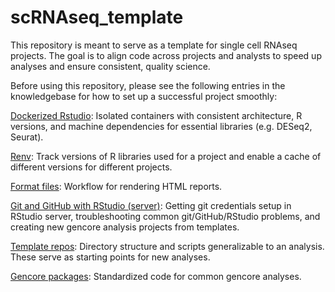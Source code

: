 # scRNAseq_template

This repository is meant to serve as a template for single cell RNAseq projects. The goal is to align code across projects and analysts to speed up analyses and ensure consistent, quality science.

Before using this repository, please see the following entries in the knowledgebase for how to set up a successful project smoothly:

[Dockerized Rstudio](https://github.com/yerkes-gencore/knowledgebase/blob/main/Project_management_and_reproducibility/Dockerized_Rstudio.md): Isolated containers with consistent architecture, R versions, and machine dependencies for essential libraries (e.g. DESeq2, Seurat).

[Renv](https://github.com/yerkes-gencore/knowledgebase/blob/main/Project_management_and_reproducibility/Renv.md): Track versions of R libraries used for a project and enable a cache of different versions for different projects.

[Format files](https://github.com/yerkes-gencore/knowledgebase/blob/main/Project_management_and_reproducibility/Format_files.md): Workflow for rendering HTML reports.

[Git and GitHub with RStudio (server)](https://github.com/yerkes-gencore/knowledgebase/blob/main/Project_management_and_reproducibility/git_and_github_with_rstudio.md): Getting git credentials setup in RStudio server, troubleshooting common git/GitHub/RStudio problems, and creating new gencore analysis projects from templates.

[Template repos](https://github.com/yerkes-gencore/knowledgebase/blob/main/Project_management_and_reproducibility/template_repos.md): Directory structure and scripts generalizable to an analysis. These serve as starting points for new analyses. 

[Gencore packages](https://github.com/yerkes-gencore/knowledgebase/blob/main/Project_management_and_reproducibility/gencore_packages.md): Standardized code for common gencore analyses.


